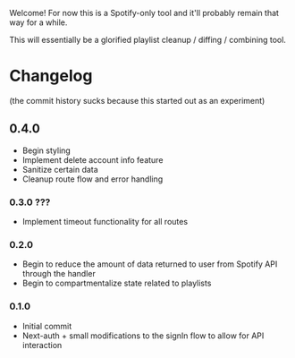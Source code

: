 Welcome! For now this is a Spotify-only tool and it'll probably remain that way for a while.

This will essentially be a glorified playlist cleanup / diffing / combining tool.

# Changelog
(the commit history sucks because this started out as an experiment)

## 0.4.0
  - Begin styling
  - Implement delete account info feature
  - Sanitize certain data
  - Cleanup route flow and error handling

### 0.3.0 ???
  - Implement timeout functionality for all routes

### 0.2.0
  - Begin to reduce the amount of data returned to user from Spotify API through the handler
  - Begin to compartmentalize state related to playlists

### 0.1.0
  - Initial commit
  - Next-auth + small modifications to the signIn flow to allow for API interaction
